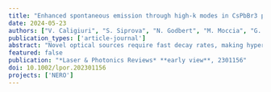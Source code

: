 ```yaml
---
title: "Enhanced spontaneous emission through high-k modes in CsPbBr3 perovskite hyperbolic metamaterials"
date: 2024-05-23
authors: ["V. Caligiuri", "S. Siprova", "N. Godbert", "M. Moccia", "G. Biffi", "R. Termine", "G. Balestra", "M. Cuscunà", "M. L. Amoruso", "M. Scuderi", "V. Galdi", "A. Golemme", "I. Aiello", "A. De Luca"]
publication_types: ['article-journal']
abstract: "Novel optical sources require fast decay rates, making hyperbolic metamaterials (HMMs) an increasingly attractive option. HMMs are well‐known for their remarkable anisotropy, and leverage hyperbolic dispersion to enhance the decay rate of a fluorophore placed on top of them. This study tackles the complex task of embedding a fluorophore into an HMM, successfully overcoming challenges related to surface roughness, thickness imperfections, and layer washing effects. Specifically, CsPbBr3 perovskite nanocrystals (NCs)‐based HMM are fabricated, by alternating silver/nanocrystals (Ag/NCs) layers. Through a systematic investigation of the photophysical response following the deposition of each bilayer, compelling evidence of the achievement of hyperbolic dispersion is provided. Specifically, the impact of 'high‐k' modes is isolated, which is distinctive to the HMM architecture. Therefore, the longstanding debate regarding the number of bilayers needed to achieve hyperbolic dispersion is conclusively resolved. The research demonstrates a nearly twofold increase in the decay rate and a threefold enhancement in photoluminescence intensity. These findings are further supported by theoretical Purcell factor calculations. This study marks a pioneering advancement in the field of bulk dye‐embedded HMMs, laying the groundwork for the development of advanced optical sources such as 'resonant gain HMMs'."
featured: false
publication: "*Laser & Photonics Reviews* **early view**, 2301156"
doi: 10.1002/lpor.202301156
projects: ['NERO']
---
```

